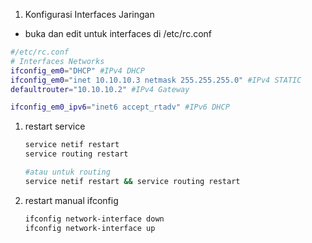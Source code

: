 1. Konfigurasi Interfaces Jaringan
- buka dan edit untuk interfaces di /etc/rc.conf
```sh term
#/etc/rc.conf
# Interfaces Networks
ifconfig_em0="DHCP" #IPv4 DHCP
ifconfig_em0="inet 10.10.10.3 netmask 255.255.255.0" #IPv4 STATIC
defaultrouter="10.10.10.2" #IPv4 Gateway

ifconfig_em0_ipv6="inet6 accept_rtadv" #IPv6 DHCP 
```

1. restart service
    ```sh
    service netif restart
    service routing restart

    #atau untuk routing
    service netif restart && service routing restart
    ```

2. restart manual ifconfig
    ```sh
    ifconfig network-interface down
    ifconfig network-interface up
    ```
